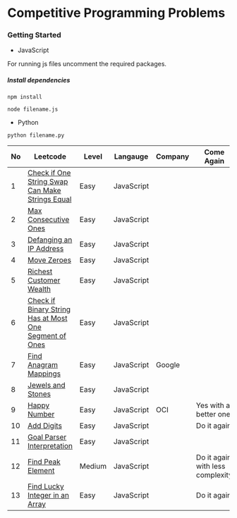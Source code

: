 # Competitive Programming Problems

### Getting Started 
* JavaScript

For running js files uncomment the required packages.

##### Install dependencies

`npm install`

`node filename.js`

* Python

`python filename.py`


| No | Leetcode                                                                                                                                        | Level  | Langauge   | Company | Come Again                       |
|----|-------------------------------------------------------------------------------------------------------------------------------------------------|--------|------------|---------|----------------------------------|
| 1  | [Check if One String Swap Can Make Strings Equal](https://leetcode.com/problems/check-if-one-string-swap-can-make-strings-equal/)               | Easy   | JavaScript |         |                                  |
| 2  | [Max Consecutive Ones](https://leetcode.com/problems/max-consecutive-ones/)                                                                     | Easy   | JavaScript |         |                                  |
| 3  | [Defanging an IP Address](https://leetcode.com/problems/defanging-an-ip-address/)                                                               | Easy   | JavaScript |         |                                  |
| 4  | [Move Zeroes](https://leetcode.com/problems/move-zeroes/)                                                                                       | Easy   | JavaScript |         |                                  |
| 5  | [Richest Customer Wealth](https://leetcode.com/problems/richest-customer-wealth/)                                                               | Easy   | JavaScript |         |                                  |
| 6  | [Check if Binary String Has at Most One Segment of Ones](https://leetcode.com/problems/check-if-binary-string-has-at-most-one-segment-of-ones/) | Easy   | JavaScript |         |                                  |
| 7  | [Find Anagram Mappings](https://heip.github.io/LeetCodePremium/problems/find-anagram-mappings.html)                                             | Easy   | JavaScript | Google  |                                  |
| 8  | [Jewels and Stones](https://leetcode.com/problems/jewels-and-stones/)                                                                           | Easy   | JavaScript |         |                                  |
| 9  | [Happy Number](https://leetcode.com/problems/happy-number/)                                                                                     | Easy   | JavaScript |  OCI    | Yes with a better one            |
| 10 | [Add Digits](https://leetcode.com/problems/add-digits/)                                                                                         | Easy   | JavaScript |         | Do it again                      |
| 11 | [Goal Parser Interpretation](https://leetcode.com/problems/goal-parser-interpretation/)                                                         | Easy   | JavaScript |         |                                  |
| 12 | [Find Peak Element](https://leetcode.com/problems/find-peak-element/)                                                                           | Medium | JavaScript |         | Do it again with less complexity |
| 13 | [Find Lucky Integer in an Array](https://leetcode.com/problems/find-lucky-integer-in-an-array/)                                                 | Easy   | JavaScript |         | Do it again                      |
